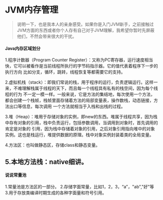 # JVM内存管理
> 说明一下，也是我本人的亲身感受。如果你是入门JVM新手，之前接触过JVM方面的东西或者你个人存有自己对于JVM理解，我希望你暂时先屏蔽他们，不然会带来很大的干扰。
#### Java内存区域划分
1.程序计数器（Program Counter Register）：又称为PC寄存器，运行速度相当快，它可以被看作是当前线程所执行的字节码指示器。它的值代表着程序下一步的执行方向
比如分支，循环，跳转，线程恢复等都需要它的支持。

2.虚拟机栈（stack）：即我们常说的栈，用于程序的运行，负责逻辑运行。这样一来，不难理解栈属于线程的天下，而且每一个线程具有私有的栈空间，因为每个线程的行为
不一定一模一样。一般来说，它是方法的集结地，每次使用一个方法，都会创建一个栈帧，栈帧里面存储着方法的局部变量表，操作数栈，动态链接，方法出口等信息，每次调用
一个方法就相当于入栈和出栈的过程。

3.堆（Heap）：堆用于存储对象的实例，即new的东西。堆属于线程共享，因为栈中存有对象的引用，栈中负责运行，包括参数调用，当调用到对象时，首先调用的肯定是对象的
引用，因为栈中存储着对象的引用，之后对象引用指向堆中的对象实例。这也是栈运行，堆提供数据的原理。栈中对象实例封装着类的全局变量。

4.方法区：也叫做静态区，存储class和静态变量。

5.本地方法栈：native细讲。
----------
#### 说说常量池
1.常量池是方法区的一部分。
2.存储字面常量，比如1，2，3，“a”，"ab","好"等
3.用于存放类编译时期生成的各种字面量和符号引用。
